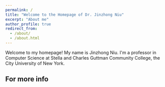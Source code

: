```yaml
---
permalink: /
title: "Welcome to the Homepage of Dr. Jinzhong Niu"
excerpt: "About me"
author_profile: true
redirect_from: 
  - /about/
  - /about.html
---
```


Welcome to my homepage! My name is Jinzhong Niu. I'm a professor in Computer Science at Stella and Charles Guttman Community College, the City University of New York.


For more info
------

